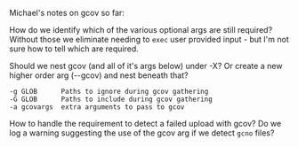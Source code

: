 Michael's notes on gcov so far:

How do we identify which of the various optional args are still required?
Without those we eliminate needing to `exec` user provided input - but I'm not sure how to tell which are required.

Should we nest gcov (and all of it's args below) under -X? Or create a new higher order arg (--gcov) and nest beneath that?

    -g GLOB      Paths to ignore during gcov gathering
    -G GLOB      Paths to include during gcov gathering
    -a gcovargs  extra arguments to pass to gcov

How to handle the requirement to detect a failed upload with gcov? Do we log a warning suggesting the use of the gcov arg if we detect `gcno` files?
